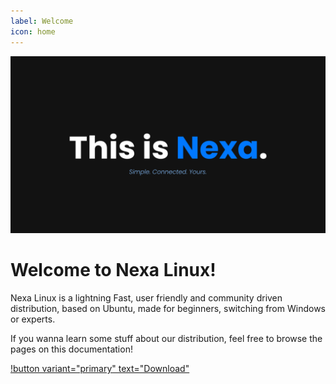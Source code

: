 ```yaml
---
label: Welcome
icon: home
---
```


![](https://raw.githubusercontent.com/NexaLinux/.github/refs/heads/main/wallpapers/thisisnexa.png)

# Welcome to Nexa Linux!

Nexa Linux is a lightning Fast, user friendly and community driven distribution, based on Ubuntu, made for beginners, switching from Windows or experts.

If you wanna learn some stuff about our distribution, feel free to browse the pages on this documentation!

[!button variant="primary" text="Download"](https://nexalinux.xyz/download)

